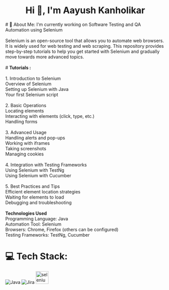 <h1 align="center">Hi 👋, I'm Aayush Kanholikar</h1>
# 💫 About Me:
I'm currently working on  Software Testing and QA Automation using Selenium<br><br>Selenium is an open-source tool that allows you to automate web browsers. It is widely used for web testing and web scraping. This repository provides step-by-step tutorials to help you get started with Selenium and gradually move towards more advanced topics.<br><br><be>
# <b>Tutorials :</b><br><br>
  1. Introduction to Selenium<br>Overview of Selenium<br>Setting up Selenium with Java<br>Your first Selenium script<br><br>2. Basic Operations<br>Locating elements<br>Interacting with elements (click, type, etc.)<br>Handling forms<br><br>3. Advanced Usage<br>Handling alerts and pop-ups<br>Working with iframes<br>Taking screenshots<br>Managing cookies<br><br>4. Integration with Testing Frameworks<br>Using Selenium with TestNg<br>Using Selenium with Cucumber<br><br>5. Best Practices and Tips<br>Efficient element location strategies<br>Waiting for elements to load<br>Debugging and troubleshooting<br><br><be><b>Technologies Used</b><br><be>Programming Language: Java<br>Automation Tool: Selenium<br>Browsers: Chrome, Firefox (others can be configured)<br>Testing Frameworks: TestNg, Cucumber


# 💻 Tech Stack:
![Java](https://img.shields.io/badge/java-%23ED8B00.svg?style=for-the-badge&logo=openjdk&logoColor=white) ![Jira](https://img.shields.io/badge/jira-%230A0FFF.svg?style=for-the-badge&logo=jira&logoColor=white)
<a href="https://www.selenium.dev" target="_blank" rel="noreferrer"> <img src="https://raw.githubusercontent.com/detain/svg-logos/780f25886640cef088af994181646db2f6b1a3f8/svg/selenium-logo.svg" alt="selenium" width="40" height="40"/> </a>




